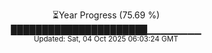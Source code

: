 <p align="center">
⏳Year Progress (75.69 %)<br>
██████████████████████▁▁▁▁▁▁▁▁ <br>
<sub>Updated: Sat, 04 Oct 2025 06:03:24 GMT</sub>
</p>

